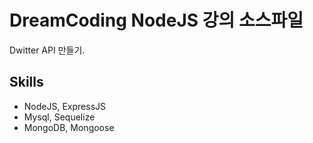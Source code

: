 # DreamCoding NodeJS 강의 소스파일

Dwitter API 만들기.

## Skills

- NodeJS, ExpressJS
- Mysql, Sequelize
- MongoDB, Mongoose
